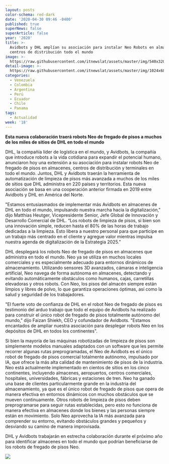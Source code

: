 ```yaml
---
layout: posts
color-schema: red-dark
date: '2020-04-30 09:46 -0400'
published: true
superNews: false
superArticle: false
year: '2020'
title: >-
  Avidbots y DHL amplían su asociación para instalar Neo Robots en almacenes y
  centros de distribución todo el mundo
image: >-
  https://raw.githubusercontent.com/itnewslat/assets/master/img/540x320/Avibots-DHL-p.jpg
detail-image: >-
  https://raw.githubusercontent.com/itnewslat/assets/master/img/1024x680/Avibots-DHL-g.jpg
categories:
  - Venezuela
  - Colombia
  - Argentina
  - Perú
  - Ecuador
  - Chile
  - Panama
tags:
  - Actualidad
week: '18'
---
```

**Esta nueva colaboración traerá robots Neo de fregado de pisos a muchos de los miles de sitios de DHL en todo el mundo**

DHL, la compañía líder de logística en el mundo, y Avidbots, la compañía que introduce robots a la vida cotidiana para expandir el potencial humano, anunciaron hoy una extensión a su asociación para instalar robots Neo de fregado de pisos en almacenes, centros de distribución y terminales en todo el mundo. Juntos, DHL y Avidbots traerán la herramienta de automatización de limpieza de pisos más avanzada a muchos de los miles de sitios que DHL administra en 220 países y territorios. Esta nueva asociación se basa en una cooperación anterior firmada en 2019 entre Avidbots y DHL en América del Norte.

"Estamos entusiasmados de implementar más Avidbots en almacenes de DHL en todo el mundo, impulsando nuestra marcha hacia la digitalización," dijo Matthias Heutger, Vicepresidente Senior, Jefe Global de Innovación y Desarrollo Comercial de DHL. “Los robots de limpieza de pisos, si bien son una innovación simple, reducen hasta el 80% de las horas de trabajo dedicadas a la limpieza. Esto libera a nuestro personal para que participe en un trabajo más centrado en el cliente y agregue valor mientras impulsa nuestra agenda de digitalización de la Estrategia 2025.”

DHL desplegará los robots Neo de fregado de pisos en almacenes que administra en todo el mundo. Neo ya se utiliza en muchos locales comerciales y es especialmente adecuado para entornos dinámicos de almacenamiento. Utilizando sensores 3D avanzados, cámaras e inteligencia artificial, Neo navega de forma autónoma en almacenes, detectando y evitando automáticamente obstáculos como humanos, cajas, carretillas elevadoras y otros robots. Con Neo, los pisos del almacén siempre están limpios y libres de polvo, lo que garantiza operaciones óptimas, así como la salud y seguridad de los trabajadores.

"El fuerte voto de confianza de DHL en el robot Neo de fregado de pisos es testimonio del arduo trabajo que todo el equipo de Avidbots ha realizado para construir el único robot de fregado de pisos totalmente autónomo del mundo," dijo Faizan Shiekh, CEO y cofundador de Avidbots. "Estamos encantados de ampliar nuestra asociación para desplegar robots Neo en los depósitos de DHL en todos los continentes".

Si bien la mayoría de las máquinas robotizadas de limpieza de pisos son simplemente modelos manuales adaptados con un software que les permite recorrer algunas rutas preprogramadas, el Neo de Avidbots es el único robot de fregado de pisos comercial totalmente autónomo, impulsado por IA, que ofrece la más alta calidad de mantenimiento de pisos de la industria. Neo está actualmente implementado en cientos de sitios en los cinco continentes, incluyendo almacenes, aeropuertos, centros comerciales, hospitales, universidades, fábricas y estaciones de tren. Neo ha ganado una base de clientes particularmente grande en la industria del almacenamiento, ya que es el único robot de fregado de pisos que opera de manera efectiva en entornos dinámicos con muchos obstáculos que se mueven continuamente. Otros robots de limpieza de pisos deben preprogramarse para seguir rutas establecidas, pero esto no funciona de manera efectiva en almacenes donde los bienes y las personas siempre están en movimiento. Solo Neo aprovecha la IA más avanzada para comprender su entorno, evitando obstáculos grandes y pequeños y desviando su camino de manera improvisada.

DHL y Avidbots trabajarán en estrecha colaboración durante el próximo año para identificar almacenes en todo el mundo que podrían beneficiarse de los robots de fregado de pisos Neo.

<img src="https://tracker.metricool.com/c3po.jpg?hash=56f88a41e39ab42c063cc51676587a04"/>